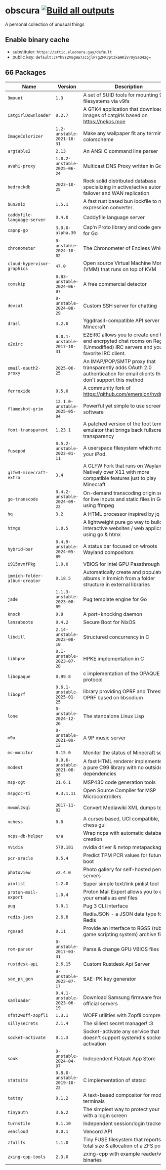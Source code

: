 # obscura [![Build all outputs](https://github.com/42LoCo42/obscura/actions/workflows/build.yml/badge.svg)](https://github.com/42LoCo42/obscura/actions/workflows/build.yml)
A personal collection of unusual things

## Enable binary cache
  * substituter: `https://attic.eleonora.gay/default`
  * public key:  `default:3FYh8sZV8gWa7Jc5jlP7gZFK7pt3kaHRiV70ySaQ42g=`

## 66 Packages

| Name | Version | Description | Homepage |
|------|---------|-------------|----------|
|`9mount`|`1.3`|A set of SUID tools for mounting 9p filesystems via v9fs|https://sqweek.net/code/9mount|
|`CatgirlDownloader`|`0.2.7`|A GTK4 application that downloads images of catgirls based on https://nekos.moe|https://github.com/NyarchLinux/CatgirlDownloader|
|`ImageColorizer`|`1.2-unstable-2021-10-31`|Make any wallpaper fit any terminal colorscheme|https://github.com/kiddae/ImageColorizer|
|`argtable2`|`2.13`|An ANSI C command line parser|https://argtable.sourceforge.io|
|`avahi-proxy`|`1.0.2-unstable-2025-06-24`|Multicast DNS Proxy written in Go|https://github.com/muhammadn/avahi-proxy|
|`bedrockdb`|`2023-10-25`|Rock solid distributed database specializing in active/active automatic failover and WAN replication|https://bedrockdb.com|
|`bun2nix`|`1.5.1`|A fast rust based bun lockfile to nix expression converter.|https://github.com/baileyluTCD/bun2nix|
|`caddyfile-language-server`|`0.4.0`|Caddyfile language server|https://github.com/caddyserver/vscode-caddyfile|
|`capnp-go`|`3.0.0-alpha.30`|Cap'n Proto library and code generator for Go|https://github.com/capnproto/go-capnp|
|`chronometer`|`0-unstable-2024-10-02`|The Chronometer of Endless Whimsy!|https://github.com/42LoCo42/chronometer|
|`cloud-hypervisor-graphics`|`47.0`|Open source Virtual Machine Monitor (VMM) that runs on top of KVM|https://github.com/cloud-hypervisor/cloud-hypervisor|
|`comskip`|`0.83-unstable-2024-06-07`|A free commercial detector|https://github.com/erikkaashoek/Comskip|
|`devzat`|`0-unstable-2024-08-29`|Custom SSH server for chatting|https://github.com/quackduck/devzat|
|`drasl`|`3.2.0`|Yggdrasil-compatible API server for Minecraft|https://github.com/unmojang/drasl|
|`e2eirc`|`0.0.1-unstable-2017-10-31`|E2EIRC allows you to create end to end encrpyted chat rooms on Regular (Unmodified) IRC servers and your favorite IRC client.|https://github.com/novus0rdo/e2eirc|
|`email-oauth2-proxy`|`2025-06-25`|An IMAP/POP/SMTP proxy that transparently adds OAuth 2.0 authentication for email clients that don't support this method |https://github.com/simonrob/email-oauth2-proxy|
|`ferroxide`|`0.5.0`|A community fork of https://github.com/emersion/hydroxide|https://github.com/acheong08/ferroxide|
|`flameshot-grim`|`12.1.0-unstable-2025-05-04`|Powerful yet simple to use screenshot software|https://github.com/flameshot-org/flameshot|
|`foot-transparent`|`1.23.1`|A patched version of the foot terminal emulator that brings back fullscreen transparency|https://codeberg.org/fazzi/foot|
|`fusepod`|`0.5.2-unstable-2022-01-11`|A userspace filesystem which mounts your iPod.|https://github.com/keegancsmith/FUSEPod|
|`glfw3-minecraft-extra`|`3.4`|A GLFW Fork that runs on Wayland Natively over X11 with more compatible features just to play Minecraft|https://github.com/BoyOrigin/glfw-wayland|
|`go-transcode`|`0.4.2-unstable-2024-09-22`|On-demand transcoding origin server for live inputs and static files in Go using ffmpeg|https://github.com/m1k1o/go-transcode|
|`hq`|`3.2`|A HTML processor inspired by jq|https://github.com/coderobe/hq|
|`htmgo`|`1.0.5`|A lightweight pure go way to build interactive websites / web applications using go & htmx|https://htmgo.dev|
|`hybrid-bar`|`0.4.9-unstable-2024-05-09`|A status bar focused on wlroots Wayland compositors|https://github.com/vars1ty/HybridBar|
|`i915ovmfPkg`|`1.0.0`|VBIOS for Intel GPU Passthrough|https://github.com/x78x79x82x79/i915ovmfPkg|
|`immich-folder-album-creator`|`0.18.5`| Automatically create and populate albums in Immich from a folder structure in external libraries|https://github.com/Salvoxia/immich-folder-album-creator|
|`jade`|`1.1.3-unstable-2023-08-09`|Pug template engine for Go|https://github.com/Joker/jade|
|`knock`|`0.8`|A port-knocking daemon|https://github.com/jvinet/knock|
|`lanzaboote`|`0.4.2`|Secure Boot for NixOS|https://github.com/42LoCo42/lanzaboote|
|`libdill`|`2.14-unstable-2022-08-10`|Structured concurrency in C|https://libdill.org|
|`libhpke`|`0.1-unstable-2023-07-28`|HPKE implementation in C|https://github.com/oktaysm/hpke|
|`libopaque`|`0.99.8`|c implementation of the OPAQUE protocol|https://github.com/stef/libopaque|
|`liboprf`|`0.6.1-unstable-2025-01-25`|library providing OPRF and Threshold OPRF based on libsodium|https://github.com/stef/liboprf|
|`lone`|`0-unstable-2024-12-26`|The standalone Linux Lisp|https://github.com/lone-lang/lone|
|`m9u`|`0-unstable-2021-09-12`|A 9P music server|https://sqweek.net/code/m9u/|
|`mc-monitor`|`0.15.0`|Monitor the status of Minecraft servers|https://github.com/itzg/mc-monitor|
|`modest`|`0.0.6-unstable-2021-08-03`|A fast HTML renderer implemented as a pure C99 library with no outside dependencies|https://github.com/lexborisov/Modest|
|`msp-cgt`|`21.6.1`|MSP430 code generation tools|https://www.ti.com/tool/MSP-CGT|
|`mspgcc-ti`|`9.3.1.11`|Open Source Compiler for MSP Microcontrollers|https://www.ti.com/tool/MSP430-GCC-OPENSOURCE|
|`mwxml2sql`|`2017-11-02`|Convert Mediawiki XML dumps to SQL|https://gerrit.wikimedia.org/g/operations/dumps/import-tools|
|`nchess`|`0.0`|A curses based, UCI compatible, chess gui|https://github.com/spinojara/nchess|
|`ncps-db-helper`|`n/a`|Wrap ncps with automatic database creation|n/a|
|`nvidia`|`570.181`|nvidia driver & nvtop metapackage|https://www.nvidia.com|
|`pcr-oracle`|`0.5.4`|Predict TPM PCR values for future boot|https://github.com/okirch/pcr-oracle|
|`photoview`|`v2.4.0`|Photo gallery for self-hosted personal servers|https://photoview.github.io|
|`pinlist`|`1.2.0`|Super simple text/link pinlist tool|https://github.com/42LoCo42/pinlist|
|`proton-mail-export`|`1.0.4`|Proton Mail Export allows you to export your emails as eml files|https://github.com/ProtonMail/proton-mail-export|
|`pug`|`3.0.1`|Pug 3 CLI interface|https://github.com/tokilabs/pug3-cli|
|`redis-json`|`2.6.8`|RedisJSON - a JSON data type for Redis|https://github.com/RedisJSON/RedisJSON|
|`rgssad`|`0.11`|Provide an interface to RGSS (ruby game scripting system) archive files|https://metacpan.org/dist/Archive-Rgssad|
|`rom-parser`|`0-unstable-2017-03-31`|Parse & change GPU VBIOS files|https://github.com/awilliam/rom-parser|
|`rustdesk-api`|`2.6.15`|Custom Rustdesk Api Server|https://github.com/lejianwen/rustdesk-api|
|`sae_pk_gen`|`0-unstable-2022-07-17`|SAE-PK key generator|https://github.com/vanhoefm/hostap-wpa3|
|`samloader`|`0.4.1-unstable-2023-06-19`|Download Samsung firmware from official servers|https://github.com/samloader/samloader|
|`sfnt2woff-zopfli`|`1.3.1`|WOFF utilities with Zopfli compression|https://github.com/bramstein/sfnt2woff-zopfli|
|`sillysecrets`|`2.1.4`|The silliest secret manager! :3|https://github.com/42LoCo42/sillysecrets|
|`socket-activate`|`0.1.3`|Socket-activate any service that doesn't support systemd's socket activation|https://github.com/mupuf/socket-activate|
|`souk`|`0-unstable-2024-04-07`|Independent Flatpak App Store|https://gitlab.gnome.org/haecker-felix/souk|
|`statsite`|`0.8.0-unstable-2019-10-22`|C implementation of statsd|https://github.com/statsite/statsite|
|`tattoy`|`0.1.2`|A text-based compositor for modern terminals|https://tattoy.sh|
|`tinyauth`|`3.6.2`|The simplest way to protect your apps with a login screen|https://tinyauth.app|
|`turnstile`|`0.1.10`|Independent session/login tracker|https://github.com/chimera-linux/turnstile|
|`vencloud`|`0.0.1`|Vencord API|https://github.com/Vencord/Vencloud|
|`zfullfs`|`1.1.0`|Tiny FUSE filesystem that reports the total size & allocation of a ZFS pool|https://github.com/42LoCo42/zfullfs|
|`zxing-cpp-tools`|`2.3.0`|zxing-cpp with example reader/writer binaries|https://github.com/zxing-cpp/zxing-cpp|
